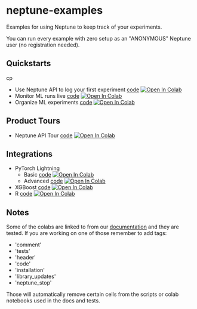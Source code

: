 # neptune-examples

Examples for using Neptune to keep track of your experiments.

You can run every example with zero setup as an "ANONYMOUS" Neptune user (no registration needed).

## Quickstarts
cp 
- Use Neptune API to log your first experiment [code](./quickstarst/first-experiment/Use-Neptune-API-to-log-your-first-experiment.ipynb) [![Open In Colab](https://colab.research.google.com/assets/colab-badge.svg)](https://colab.research.google.com/github/neptune-ai/neptune-examples/blob/master/quickstarts/first-experiment/Use-Neptune-API-to-log-your-first-experiment.ipynb)
- Monitor ML runs live [code](./quickstarst/monitor-ml-runs/Monitor-ML-runs-live.ipynb) [![Open In Colab](https://colab.research.google.com/assets/colab-badge.svg)](https://colab.research.google.com/github/neptune-ai/neptune-examples/blob/master/quickstarst/monitor-ml-runs/Monitor-ML-runs-live.ipynb)
- Organize ML experiments [code](./quickstarst/organize-ml-experimentation/Organize-ML-experiments.ipynb) [![Open In Colab](https://colab.research.google.com/assets/colab-badge.svg)](https://colab.research.google.com/github/neptune-ai/neptune-examples/blob/master/quickstarts/organize-ml-experimentation/Organize-ML-experiments.ipynb)

## Product Tours

- Neptune API Tour [code](./product-tours/how-it-works/Neptune-API-Tour.ipynb) [![Open In Colab](https://colab.research.google.com/assets/colab-badge.svg)](https://colab.research.google.com/github/neptune-ai/neptune-examples/blob/master/product-tours/how-it-works/Neptune-API-Tour.ipynb)

## Integrations

- PyTorch Lightning
    - Basic [code](./integrations/pytorch-lightning/Neptune-PyTorch-Ligthning-Basic.ipynb) [![Open In Colab](https://colab.research.google.com/assets/colab-badge.svg)](https://colab.research.google.com/github/neptune-ai/neptune-examples/blob/master/integrations/pytorch-lightning/Neptune-PyTorch-Ligthning-basic.ipynb)
    - Advanced [code](./integrations/pytorch-lightning/Neptune-PyTorch-Ligthning-Advanced.ipynb) [![Open In Colab](https://colab.research.google.com/assets/colab-badge.svg)](https://colab.research.google.com/github/neptune-ai/neptune-examples/blob/master/integrations/pytorch-lightning/Neptune-PyTorch-Ligthning-advanced.ipynb)
- XGBoost [code](./integrations/xgboost/Neptune-XGBoost.ipynb) [![Open In Colab](https://colab.research.google.com/assets/colab-badge.svg)](https://colab.research.google.com/github/neptune-ai/neptune-examples/blob/master/integrations/xgboost/Neptune-XGBoost.ipynb)
- R [code](./integrations/r/Neptune-R.ipynb) [![Open In Colab](https://colab.research.google.com/assets/colab-badge.svg)](https://colab.research.google.com/github/neptune-ai/neptune-examples/blob/master/integrations/r/Neptune-R.ipynb)

## Notes

Some of the colabs are linked to from our [documentation](https://docs.neptune.ai) and they are tested. 
If you are working on one of those remember to add tags:
- 'comment' 
- 'tests'
- 'header'
- 'code'
- 'installation'
- 'library_updates'
- 'neptune_stop'

Those will automatically remove certain cells from the scripts or colab notebooks used in the docs and tests.
